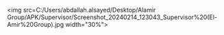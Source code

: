 <img src=C:/Users/abdallah.alsayed/Desktop/Alamir Group/APK/Supervisor/Screenshot_20240214_123043_Supervisor%20(El-Amir%20Group).jpg width="30%">
